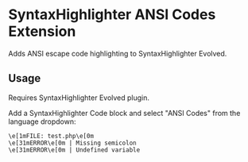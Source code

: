 # SyntaxHighlighter ANSI Codes Extension

Adds ANSI escape code highlighting to SyntaxHighlighter Evolved.

## Usage

Requires SyntaxHighlighter Evolved plugin.

Add a SyntaxHighlighter Code block and select "ANSI Codes" from the language dropdown:

```
\e[1mFILE: test.php\e[0m
\e[31mERROR\e[0m | Missing semicolon
\e[31mERROR\e[0m | Undefined variable
```